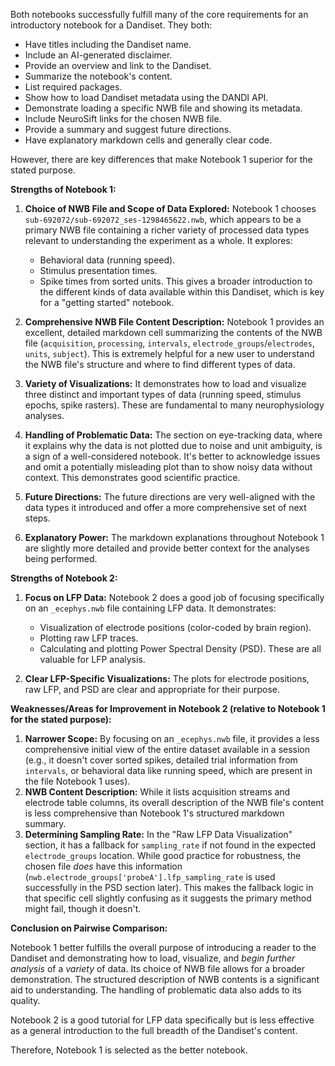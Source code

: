 Both notebooks successfully fulfill many of the core requirements for an introductory notebook for a Dandiset. They both:
-   Have titles including the Dandiset name.
-   Include an AI-generated disclaimer.
-   Provide an overview and link to the Dandiset.
-   Summarize the notebook's content.
-   List required packages.
-   Show how to load Dandiset metadata using the DANDI API.
-   Demonstrate loading a specific NWB file and showing its metadata.
-   Include NeuroSift links for the chosen NWB file.
-   Provide a summary and suggest future directions.
-   Have explanatory markdown cells and generally clear code.

However, there are key differences that make Notebook 1 superior for the stated purpose.

**Strengths of Notebook 1:**

1.  **Choice of NWB File and Scope of Data Explored:** Notebook 1 chooses `sub-692072/sub-692072_ses-1298465622.nwb`, which appears to be a primary NWB file containing a richer variety of processed data types relevant to understanding the experiment as a whole. It explores:
    *   Behavioral data (running speed).
    *   Stimulus presentation times.
    *   Spike times from sorted units.
    This gives a broader introduction to the different kinds of data available within this Dandiset, which is key for a "getting started" notebook.

2.  **Comprehensive NWB File Content Description:** Notebook 1 provides an excellent, detailed markdown cell summarizing the contents of the NWB file (`acquisition`, `processing`, `intervals`, `electrode_groups`/`electrodes`, `units`, `subject`). This is extremely helpful for a new user to understand the NWB file's structure and where to find different types of data.

3.  **Variety of Visualizations:** It demonstrates how to load and visualize three distinct and important types of data (running speed, stimulus epochs, spike rasters). These are fundamental to many neurophysiology analyses.

4.  **Handling of Problematic Data:** The section on eye-tracking data, where it explains why the data is not plotted due to noise and unit ambiguity, is a sign of a well-considered notebook. It's better to acknowledge issues and omit a potentially misleading plot than to show noisy data without context. This demonstrates good scientific practice.

5.  **Future Directions:** The future directions are very well-aligned with the data types it introduced and offer a more comprehensive set of next steps.

6.  **Explanatory Power:** The markdown explanations throughout Notebook 1 are slightly more detailed and provide better context for the analyses being performed.

**Strengths of Notebook 2:**

1.  **Focus on LFP Data:** Notebook 2 does a good job of focusing specifically on an `_ecephys.nwb` file containing LFP data. It demonstrates:
    *   Visualization of electrode positions (color-coded by brain region).
    *   Plotting raw LFP traces.
    *   Calculating and plotting Power Spectral Density (PSD).
    These are all valuable for LFP analysis.

2.  **Clear LFP-Specific Visualizations:** The plots for electrode positions, raw LFP, and PSD are clear and appropriate for their purpose.

**Weaknesses/Areas for Improvement in Notebook 2 (relative to Notebook 1 for the stated purpose):**

1.  **Narrower Scope:** By focusing on an `_ecephys.nwb` file, it provides a less comprehensive initial view of the entire dataset available in a session (e.g., it doesn't cover sorted spikes, detailed trial information from `intervals`, or behavioral data like running speed, which are present in the file Notebook 1 uses).
2.  **NWB Content Description:** While it lists acquisition streams and electrode table columns, its overall description of the NWB file's content is less comprehensive than Notebook 1's structured markdown summary.
3.  **Determining Sampling Rate:** In the "Raw LFP Data Visualization" section, it has a fallback for `sampling_rate` if not found in the expected `electrode_groups` location. While good practice for robustness, the chosen file *does* have this information (`nwb.electrode_groups['probeA'].lfp_sampling_rate` is used successfully in the PSD section later). This makes the fallback logic in that specific cell slightly confusing as it suggests the primary method might fail, though it doesn't.

**Conclusion on Pairwise Comparison:**

Notebook 1 better fulfills the overall purpose of introducing a reader to the Dandiset and demonstrating how to load, visualize, and *begin further analysis* of a *variety* of data. Its choice of NWB file allows for a broader demonstration. The structured description of NWB contents is a significant aid to understanding. The handling of problematic data also adds to its quality.

Notebook 2 is a good tutorial for LFP data specifically but is less effective as a general introduction to the full breadth of the Dandiset's content.

Therefore, Notebook 1 is selected as the better notebook.